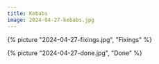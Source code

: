 ```yaml
---
title: Kebabs
image: 2024-04-27-kebabs.jpg
---
```


{% picture "2024-04-27-fixings.jpg", "Fixings" %}

{% picture "2024-04-27-done.jpg", "Done" %}
